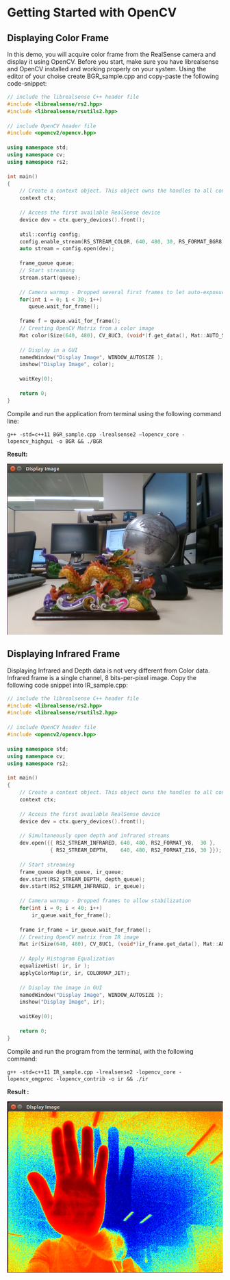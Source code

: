 # Getting Started with OpenCV

## Displaying Color Frame

In this demo, you will acquire color frame from the RealSense camera and display it using OpenCV.
Before you start, make sure you have librealsense and OpenCV installed and working properly on your system.
Using the editor of your choise create BGR_sample.cpp and copy-paste the following code-snippet:

```cpp
// include the librealsense C++ header file
#include <librealsense/rs2.hpp>
#include <librealsense/rsutils2.hpp>

// include OpenCV header file
#include <opencv2/opencv.hpp>

using namespace std;
using namespace cv;
using namespace rs2;

int main()
{
    // Create a context object. This object owns the handles to all connected realsense devices
    context ctx;

    // Access the first available RealSense device
    device dev = ctx.query_devices().front();

    util::config config;
    config.enable_stream(RS_STREAM_COLOR, 640, 480, 30, RS_FORMAT_BGR8);
    auto stream = config.open(dev);

    frame_queue queue;
    // Start streaming
    stream.start(queue);

    // Camera warmup - Dropped several first frames to let auto-exposure stabilize
    for(int i = 0; i < 30; i++)
       queue.wait_for_frame();

    frame f = queue.wait_for_frame();
    // Creating OpenCV Matrix from a color image
    Mat color(Size(640, 480), CV_8UC3, (void*)f.get_data(), Mat::AUTO_STEP);

    // Display in a GUI
    namedWindow("Display Image", WINDOW_AUTOSIZE );
    imshow("Display Image", color);

    waitKey(0);

    return 0;
}
```

Compile and run the application from terminal using the following command line:

```shell
g++ -std=c++11 BGR_sample.cpp -lrealsense2 –lopencv_core -lopencv_highgui -o BGR && ./BGR
```

**Result:**

![BGR_Image](./resources/Image_BGR.png)


## Displaying Infrared Frame

Displaying Infrared and Depth data is not very different from Color data. Infrared frame is a single channel, 8 bits-per-pixel image.
Copy the following code snippet into IR_sample.cpp:

```cpp
// include the librealsense C++ header file
#include <librealsense/rs2.hpp>
#include <librealsense/rsutils2.hpp>

// include OpenCV header file
#include <opencv2/opencv.hpp>

using namespace std;
using namespace cv;
using namespace rs2;

int main()
{
    // Create a context object. This object owns the handles to all connected realsense devices
    context ctx;

    // Access the first available RealSense device
    device dev = ctx.query_devices().front();

    // Simultaneously open depth and infrared streams
    dev.open({{ RS2_STREAM_INFRARED, 640, 480, RS2_FORMAT_Y8,  30 },
              { RS2_STREAM_DEPTH,    640, 480, RS2_FORMAT_Z16, 30 }});

    // Start streaming
    frame_queue depth_queue, ir_queue;
    dev.start(RS2_STREAM_DEPTH, depth_queue);
    dev.start(RS2_STREAM_INFRARED, ir_queue);

    // Camera warmup - Dropped frames to allow stabilization
    for(int i = 0; i < 40; i++)
        ir_queue.wait_for_frame();

    frame ir_frame = ir_queue.wait_for_frame();
    // Creating OpenCV matrix from IR image
    Mat ir(Size(640, 480), CV_8UC1, (void*)ir_frame.get_data(), Mat::AUTO_STEP);

    // Apply Histogram Equalization
    equalizeHist( ir, ir );
    applyColorMap(ir, ir, COLORMAP_JET);

    // Display the image in GUI
    namedWindow("Display Image", WINDOW_AUTOSIZE );
    imshow("Display Image", ir);

    waitKey(0);

    return 0;
}
```

Compile and run the program from the terminal, with the following command:

```shell
g++ -std=c++11 IR_sample.cpp -lrealsense2 -lopencv_core -lopencv_omgproc -lopencv_contrib -o ir && ./ir
```

**Result :**

![IR_Image2](./resources/Image_IR.png)

